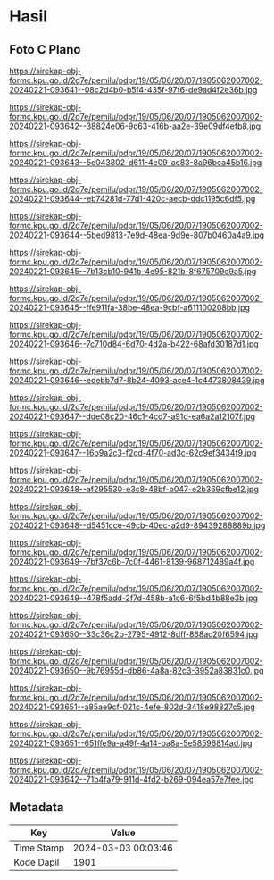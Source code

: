 # Hasil

## Foto C Plano

https://sirekap-obj-formc.kpu.go.id/2d7e/pemilu/pdpr/19/05/06/20/07/1905062007002-20240221-093641--08c2d4b0-b5f4-435f-97f6-de9ad4f2e36b.jpg

https://sirekap-obj-formc.kpu.go.id/2d7e/pemilu/pdpr/19/05/06/20/07/1905062007002-20240221-093642--38824e06-9c63-416b-aa2e-39e09df4efb8.jpg

https://sirekap-obj-formc.kpu.go.id/2d7e/pemilu/pdpr/19/05/06/20/07/1905062007002-20240221-093643--5e043802-d611-4e09-ae83-8a96bca45b16.jpg

https://sirekap-obj-formc.kpu.go.id/2d7e/pemilu/pdpr/19/05/06/20/07/1905062007002-20240221-093644--eb74281d-77d1-420c-aecb-ddc1195c6df5.jpg

https://sirekap-obj-formc.kpu.go.id/2d7e/pemilu/pdpr/19/05/06/20/07/1905062007002-20240221-093644--5bed9813-7e9d-48ea-9d9e-807b0460a4a9.jpg

https://sirekap-obj-formc.kpu.go.id/2d7e/pemilu/pdpr/19/05/06/20/07/1905062007002-20240221-093645--7b13cb10-941b-4e95-821b-8f675709c9a5.jpg

https://sirekap-obj-formc.kpu.go.id/2d7e/pemilu/pdpr/19/05/06/20/07/1905062007002-20240221-093645--ffe911fa-38be-48ea-9cbf-a611100208bb.jpg

https://sirekap-obj-formc.kpu.go.id/2d7e/pemilu/pdpr/19/05/06/20/07/1905062007002-20240221-093646--7c710d84-6d70-4d2a-b422-68afd30187d1.jpg

https://sirekap-obj-formc.kpu.go.id/2d7e/pemilu/pdpr/19/05/06/20/07/1905062007002-20240221-093646--edebb7d7-8b24-4093-ace4-1c4473808439.jpg

https://sirekap-obj-formc.kpu.go.id/2d7e/pemilu/pdpr/19/05/06/20/07/1905062007002-20240221-093647--dde08c20-46c1-4cd7-a91d-ea6a2a12107f.jpg

https://sirekap-obj-formc.kpu.go.id/2d7e/pemilu/pdpr/19/05/06/20/07/1905062007002-20240221-093647--16b9a2c3-f2cd-4f70-ad3c-62c9ef3434f9.jpg

https://sirekap-obj-formc.kpu.go.id/2d7e/pemilu/pdpr/19/05/06/20/07/1905062007002-20240221-093648--af295530-e3c8-48bf-b047-e2b369cfbe12.jpg

https://sirekap-obj-formc.kpu.go.id/2d7e/pemilu/pdpr/19/05/06/20/07/1905062007002-20240221-093648--d5451cce-49cb-40ec-a2d9-89439288889b.jpg

https://sirekap-obj-formc.kpu.go.id/2d7e/pemilu/pdpr/19/05/06/20/07/1905062007002-20240221-093649--7bf37c6b-7c0f-4461-8139-968712489a4f.jpg

https://sirekap-obj-formc.kpu.go.id/2d7e/pemilu/pdpr/19/05/06/20/07/1905062007002-20240221-093649--478f5add-2f7d-458b-a1c6-6f5bd4b88e3b.jpg

https://sirekap-obj-formc.kpu.go.id/2d7e/pemilu/pdpr/19/05/06/20/07/1905062007002-20240221-093650--33c36c2b-2795-4912-8dff-868ac20f6594.jpg

https://sirekap-obj-formc.kpu.go.id/2d7e/pemilu/pdpr/19/05/06/20/07/1905062007002-20240221-093650--9b76955d-db86-4a8a-82c3-3952a83831c0.jpg

https://sirekap-obj-formc.kpu.go.id/2d7e/pemilu/pdpr/19/05/06/20/07/1905062007002-20240221-093651--a85ae9cf-021c-4efe-802d-3418e98827c5.jpg

https://sirekap-obj-formc.kpu.go.id/2d7e/pemilu/pdpr/19/05/06/20/07/1905062007002-20240221-093651--651ffe9a-a49f-4a14-ba8a-5e58596814ad.jpg

https://sirekap-obj-formc.kpu.go.id/2d7e/pemilu/pdpr/19/05/06/20/07/1905062007002-20240221-093642--71b4fa79-911d-4fd2-b269-094ea57e7fee.jpg


## Metadata

| Key        | Value               |
| ---------- | ------------------- |
| Time Stamp | 2024-03-03 00:03:46 |
| Kode Dapil | 1901                |



